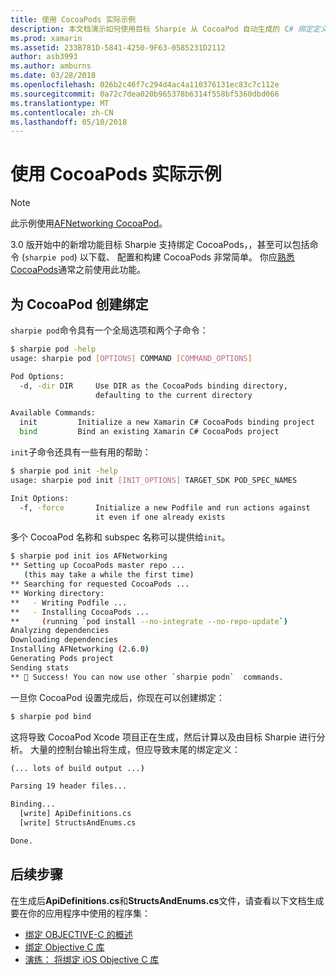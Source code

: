 ```yaml
---
title: 使用 CocoaPods 实际示例
description: 本文档演示如何使用目标 Sharpie 从 CocoaPod 自动生成的 C# 绑定定义。
ms.prod: xamarin
ms.assetid: 233B781D-5841-4250-9F63-0585231D2112
author: asb3993
ms.author: amburns
ms.date: 03/28/2018
ms.openlocfilehash: 026b2c46f7c294d4ac4a110376131ec83c7c112e
ms.sourcegitcommit: 0a72c7dea020b965378b6314f558bf5360dbd066
ms.translationtype: MT
ms.contentlocale: zh-CN
ms.lasthandoff: 05/10/2018
---
```

# <a name="real-world-example-using-cocoapods"></a>使用 CocoaPods 实际示例

> [!NOTE]
> 此示例使用[AFNetworking CocoaPod](https://cocoapods.org/pods/AFNetworking)。

3.0 版开始中的新增功能目标 Sharpie 支持绑定 CocoaPods，，甚至可以包括命令 (`sharpie pod`) 以下载、 配置和构建 CocoaPods 非常简单。 你应[熟悉 CocoaPods](https://cocoapods.org)通常之前使用此功能。

## <a name="creating-a-binding-for-a-cocoapod"></a>为 CocoaPod 创建绑定

`sharpie pod`命令具有一个全局选项和两个子命令：

```bash
$ sharpie pod -help
usage: sharpie pod [OPTIONS] COMMAND [COMMAND_OPTIONS]

Pod Options:
  -d, -dir DIR     Use DIR as the CocoaPods binding directory,
                   defaulting to the current directory

Available Commands:
  init         Initialize a new Xamarin C# CocoaPods binding project
  bind         Bind an existing Xamarin C# CocoaPods project
```

`init`子命令还具有一些有用的帮助：

```bash
$ sharpie pod init -help
usage: sharpie pod init [INIT_OPTIONS] TARGET_SDK POD_SPEC_NAMES

Init Options:
  -f, -force       Initialize a new Podfile and run actions against
                   it even if one already exists
```

多个 CocoaPod 名称和 subspec 名称可以提供给`init`。

```bash
$ sharpie pod init ios AFNetworking
** Setting up CocoaPods master repo ...
   (this may take a while the first time)
** Searching for requested CocoaPods ...
** Working directory:
**   - Writing Podfile ...
**   - Installing CocoaPods ...
**     (running `pod install --no-integrate --no-repo-update`)
Analyzing dependencies
Downloading dependencies
Installing AFNetworking (2.6.0)
Generating Pods project
Sending stats
** 🍻 Success! You can now use other `sharpie podn`  commands.
```

一旦你 CocoaPod 设置完成后，你现在可以创建绑定：

```bash
$ sharpie pod bind
```

这将导致 CocoaPod Xcode 项目正在生成，然后计算以及由目标 Sharpie 进行分析。 大量的控制台输出将生成，但应导致末尾的绑定定义：

```bash
(... lots of build output ...)

Parsing 19 header files...

Binding...
  [write] ApiDefinitions.cs
  [write] StructsAndEnums.cs

Done.
```

## <a name="next-steps"></a>后续步骤

在生成后**ApiDefinitions.cs**和**StructsAndEnums.cs**文件，请查看以下文档生成要在你的应用程序中使用的程序集：

- [绑定 OBJECTIVE-C 的概述](~/cross-platform/macios/binding/overview.md)
- [绑定 Objective C 库](~/cross-platform/macios/binding/objective-c-libraries.md)
- [演练： 将绑定 iOS Objective C 库](~/ios/platform/binding-objective-c/walkthrough.md)

